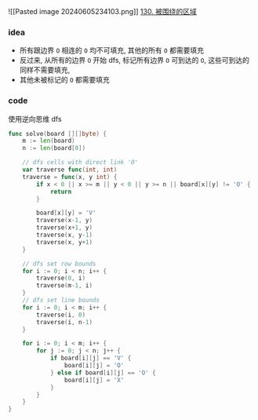 ![[Pasted image 20240605234103.png]]
[130. 被围绕的区域](https://leetcode.cn/problems/surrounded-regions/)

### idea
- 所有跟边界 `O` 相连的 `O` 均不可填充, 其他的所有 `O` 都需要填充
- 反过来, 从所有的边界 `O` 开始 dfs, 标记所有边界 `O` 可到达的 `O`, 这些可到达的同样不需要填充,
- 其他未被标记的 `O` 都需要填充


### code
使用逆向思维 dfs
```go
func solve(board [][]byte) {
	m := len(board)
	n := len(board[0])

	// dfs cells with direct link 'O'
	var traverse func(int, int)
	traverse = func(x, y int) {
		if x < 0 || x >= m || y < 0 || y >= n || board[x][y] != 'O' {
			return
		}

		board[x][y] = 'V'
		traverse(x-1, y)
		traverse(x+1, y)
		traverse(x, y-1)
		traverse(x, y+1)
	}

	// dfs set row bounds
	for i := 0; i < n; i++ {
		traverse(0, i)
		traverse(m-1, i)
	}
	// dfs set line bounds
	for i := 0; i < m; i++ {
		traverse(i, 0)
		traverse(i, n-1)
	}

	for i := 0; i < m; i++ {
		for j := 0; j < n; j++ {
			if board[i][j] == 'V' {
				board[i][j] = 'O'
			} else if board[i][j] == 'O' {
				board[i][j] = 'X'
			}
		}
	}
}
```
